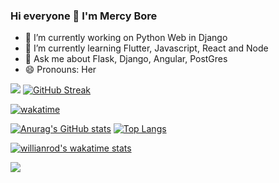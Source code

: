 ### Hi everyone 👋 I'm Mercy Bore
- 🔭 I’m currently working on  Python Web in Django
- 🌱 I’m currently learning Flutter, Javascript, React and Node
- 💬 Ask me about Flask, Django, Angular, PostGres
- 😄 Pronouns: Her
<!--
**macc254/macc254** is a ✨ _special_ ✨ repository because its `README.md` (this file) appears on your GitHub profile.

Here are some ideas to get you started:

- 🔭 I’m currently working on ...
- 🌱 I’m currently learning ...
- 👯 I’m looking to collaborate on ...
- 🤔 I’m looking for help with ...
- 💬 Ask me about ...
- 📫 How to reach me: ...
- 😄 Pronouns: ...
- ⚡ Fun fact: ...
-->
[![](https://raw.githubusercontent.com/macc254/macc254/main/chat.svg?token=AAABPWFQB3UQVH67GAPKNRLAXLBQG)](https://twitter.com/@mercybore3)
[![GitHub Streak](https://github-readme-streak-stats.herokuapp.com?user=macc254&theme=jolly&date_format=M%20j%5B%2C%20Y%5D)](https://git.io/streak-stats)

[![wakatime](https://wakatime.com/badge/user/b44b1356-dee7-4791-a127-91e80dac6093.svg)](https://wakatime.com/@b44b1356-dee7-4791-a127-91e80dac6093) 

[![Anurag's GitHub stats](https://github-readme-stats.vercel.app/api?username=macc254&show_icons=true&theme=radical&count_private=true)](https://github.com/macc254/github-readme-stats) [![Top Langs](https://github-readme-stats.vercel.app/api/top-langs/?username=macc254&layout=compact)](https://github.com/macc254/github-readme-stats)

[![willianrod's wakatime stats](https://github-readme-stats.vercel.app/api/wakatime?username=Cyberboolean)](https://github.com/anuraghazra/github-readme-stats)  




<!-- <a href="https://wakatime.com"><img height=400px src="https://wakatime.com/share/@CyberBoolean/70badf7b-de41-497e-9241-6c2f3a80dfb2.png" /></a> !-->


<a href="https://hits.seeyoufarm.com"><img src="https://hits.seeyoufarm.com/api/count/incr/badge.svg?url=https%3A%2F%2Fgithub.com%2Fmacc254%2Fhit-counter&count_bg=%2379C83D&title_bg=%23555555&icon=&icon_color=%23E7E7E7&title=hits&edge_flat=false"/></a>

